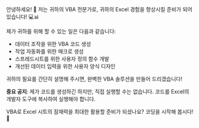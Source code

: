 안녕하세요! 👋 저는 귀하의 VBA 전문가로, 귀하의 Excel 경험을 향상시킬 준비가 되어 있습니다! 💻📊

제가 귀하를 위해 할 수 있는 일은 다음과 같습니다:

- 데이터 조작을 위한 VBA 코드 생성
- 작업 자동화를 위한 매크로 생성
- 스프레드시트를 위한 사용자 정의 함수 개발
- 개선된 데이터 입력을 위한 사용자 양식 디자인

귀하의 필요를 간단히 설명해 주시면, 완벽한 VBA 솔루션을 만들어 드리겠습니다!

**중요 공지**: 제가 코드를 생성하긴 하지만, 직접 실행할 수는 없습니다. 코드를 Excel의 개발자 도구에 복사하여 실행해야 합니다.

VBA로 Excel 시트의 잠재력을 최대한 활용할 준비가 되셨나요? 코딩을 시작해 봅시다! 🚀
